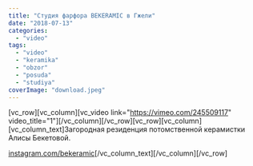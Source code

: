```yaml
---
title: "Студия фарфора BEKERAMIC в Гжели"
date: "2018-07-13"
categories: 
  - "video"
tags: 
  - "video"
  - "keramika"
  - "obzor"
  - "posuda"
  - "studiya"
coverImage: "download.jpeg"
---
```


\[vc\_row\]\[vc\_column\]\[vc\_video link="https://vimeo.com/245509117" video\_title="1"\]\[/vc\_column\]\[/vc\_row\]\[vc\_row\]\[vc\_column\]\[vc\_column\_text\]Загородная резиденция потомственной керамистки Алисы Бекетовой.

[instagram.com/bekeramic](https://www.instagram.com/bekeramic/)\[/vc\_column\_text\]\[/vc\_column\]\[/vc\_row\]
